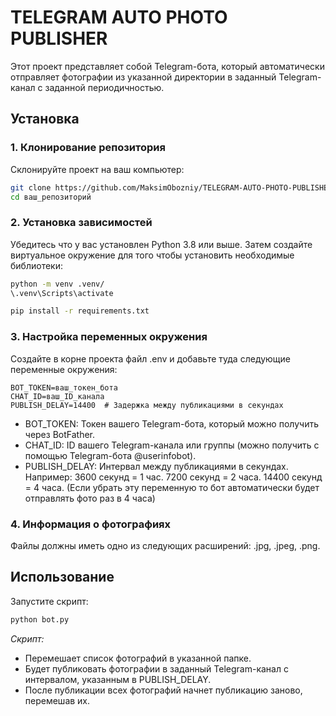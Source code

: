 # TELEGRAM AUTO PHOTO PUBLISHER
Этот проект представляет собой Telegram-бота, который автоматически отправляет фотографии из указанной директории в заданный Telegram-канал с заданной периодичностью.

## Установка

### 1. Клонирование репозитория
Склонируйте проект на ваш компьютер:

```bash
git clone https://github.com/MaksimObozniy/TELEGRAM-AUTO-PHOTO-PUBLISHER.git
cd ваш_репозиторий
```

### 2. Установка зависимостей
Убедитесь что у вас установлен Python 3.8 или выше. Затем создайте виртуальное окружение для того чтобы установить необходимые библиотеки:

```bash
python -m venv .venv/
\.venv\Scripts\activate
```
```bash
pip install -r requirements.txt
```
### 3. Настройка переменных окружения
Создайте в корне проекта файл .env и добавьте туда следующие переменные окружения:

```env
BOT_TOKEN=ваш_токен_бота
CHAT_ID=ваш_ID_канала
PUBLISH_DELAY=14400  # Задержка между публикациями в секундах 
```
- BOT_TOKEN: Токен вашего Telegram-бота, который можно получить через BotFather.
- CHAT_ID: ID вашего Telegram-канала или группы (можно получить с помощью Telegram-бота @userinfobot).
- PUBLISH_DELAY: Интервал между публикациями в секундах. Например:
    3600 секунд = 1 час.
    7200 секунд = 2 часа.
    14400 секунд = 4 часа.
    (Если убрать эту переменную то бот автоматически будет отправлять фото раз в 4 часа)

### 4. Информация о фотографиях
Файлы должны иметь одно из следующих расширений: .jpg, .jpeg, .png.

## Использование
Запустите скрипт:

```bash
python bot.py
```

*Скрипт:*
- Перемешает список фотографий в указанной папке.
- Будет публиковать фотографии в заданный Telegram-канал с интервалом, указанным в PUBLISH_DELAY.
- После публикации всех фотографий начнет публикацию заново, перемешав их.
